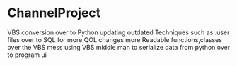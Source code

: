 # ChannelProject
VBS conversion over to Python
updating outdated Techniques such as .user files over to SQL for more QOL changes
more Readable functions,classes over the VBS mess
using VBS middle man to serialize data from python over to program ui
